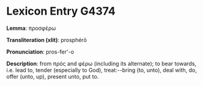 # Lexicon Entry G4374

**Lemma**: προσφέρω

**Transliteration (xlit)**: prosphérō

**Pronunciation**: pros-fer'-o

**Description**:
from πρός and φέρω (including its alternate); to bear towards, i.e. lead to, tender (especially to God), treat:--bring (to, unto), deal with, do, offer (unto, up), present unto, put to.
